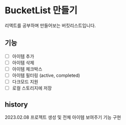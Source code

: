 # BucketList 만들기

리액트를 공부하며 만들어보는 버킷리스트입니다.

## 기능

- [ ] 아이템 추가
- [ ] 아이템 삭제
- [ ] 아이템 체크박스
- [ ] 아이템 필터링 (active, completed)
- [ ] 다크모드 지원
- [ ] 로컬 스토리지에 저장

## history

2023.02.08 프로젝트 생성 및 전체 아이템 보여주기 기능 구현
